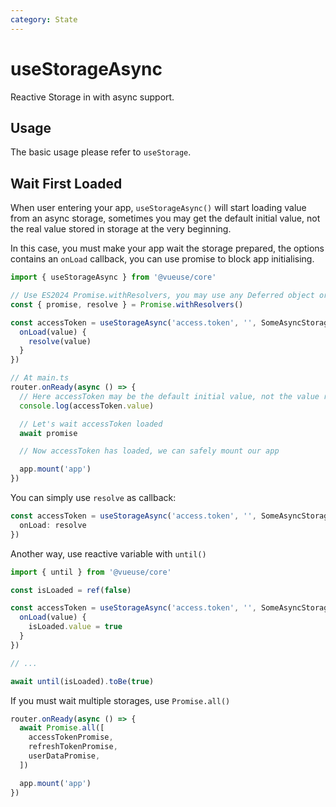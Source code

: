 ```yaml
---
category: State
---
```


# useStorageAsync

Reactive Storage in with async support.

## Usage

The basic usage please refer to `useStorage`.

## Wait First Loaded

When user entering your app, `useStorageAsync()` will start loading value from an async storage,
sometimes you may get the default initial value, not the real value stored in storage at the very
beginning.

In this case, you must make your app wait the storage prepared, the options contains an `onLoad`
callback, you can use promise to block app initialising.

```ts
import { useStorageAsync } from '@vueuse/core'

// Use ES2024 Promise.withResolvers, you may use any Deferred object or EventBus to do same thing.
const { promise, resolve } = Promise.withResolvers()

const accessToken = useStorageAsync('access.token', '', SomeAsyncStorage, {
  onLoad(value) {
    resolve(value)
  }
})

// At main.ts
router.onReady(async () => {
  // Here accessToken may be the default initial value, not the value really stored in storage.
  console.log(accessToken.value)

  // Let's wait accessToken loaded
  await promise

  // Now accessToken has loaded, we can safely mount our app

  app.mount('app')
})
```

You can simply use `resolve` as callback:

```ts
const accessToken = useStorageAsync('access.token', '', SomeAsyncStorage, {
  onLoad: resolve
})
```

Another way, use reactive variable with `until()`

```ts
import { until } from '@vueuse/core'

const isLoaded = ref(false)

const accessToken = useStorageAsync('access.token', '', SomeAsyncStorage, {
  onLoad(value) {
    isLoaded.value = true
  }
})

// ...

await until(isLoaded).toBe(true)
```

If you must wait multiple storages, use `Promise.all()`

```ts
router.onReady(async () => {
  await Promise.all([
    accessTokenPromise,
    refreshTokenPromise,
    userDataPromise,
  ])

  app.mount('app')
})
```
